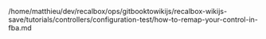 /home/matthieu/dev/recalbox/ops/gitbooktowikijs/recalbox-wikijs-save/tutorials/controllers/configuration-test/how-to-remap-your-control-in-fba.md